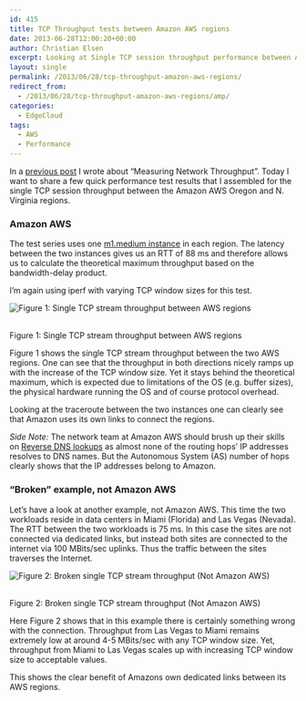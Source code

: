 ```yaml
---
id: 415
title: TCP Throughput tests between Amazon AWS regions
date: 2013-06-28T12:00:20+00:00
author: Christian Elsen
excerpt: Looking at Single TCP session throughput performance between Amazon AWS regions and comparing it to the throughput between a similar setup across the Internet.
layout: single
permalink: /2013/06/28/tcp-throughput-amazon-aws-regions/
redirect_from:
  - /2013/06/28/tcp-throughput-amazon-aws-regions/amp/
categories:
  - EdgeCloud
tags:
  - AWS
  - Performance
---
```

In a <a href="https://www.edge-cloud.net/2013/06/07/measuring-network-throughput/" title="Measuring Network Throughput" target="_blank">previous post</a> I wrote about &#8220;Measuring Network Throughput&#8221;. Today I want to share a few quick performance test results that I assembled for the single TCP session throughput between the Amazon AWS Oregon and N. Virginia regions.

### Amazon AWS

The test series uses one <a href="https://aws.amazon.com/ec2/previous-generation/" target="_blank">m1.medium instance</a> in each region. The latency between the two instances gives us an RTT of 88 ms and therefore allows us to calculate the theoretical maximum throughput based on the bandwidth-delay product.

I&#8217;m again using iperf with varying TCP window sizes for this test.

<div id="attachment_435" style="width: 635px" class="wp-caption aligncenter">
  <img src="/content/uploads/2013/06/Broken-TCP-throughput.png" alt="Figure 1: Single TCP stream throughput between AWS regions" width="625" height="293" class="size-full wp-image-435" srcset="/content/uploads/2013/06/Broken-TCP-throughput.png 625w, /content/uploads/2013/06/Broken-TCP-throughput-500x234.png 500w" sizes="(max-width: 625px) 100vw, 625px" />

  <p class="wp-caption-text">
    <br />Figure 1: Single TCP stream throughput between AWS regions
  </p>
</div>

Figure 1 shows the single TCP stream throughput between the two AWS regions. One can see that the throughput in both directions nicely ramps up with the increase of the TCP window size. Yet it stays behind the theoretical maximum, which is expected due to limitations of the OS (e.g. buffer sizes), the physical hardware running the OS and of course protocol overhead.

Looking at the traceroute between the two instances one can clearly see that Amazon uses its own links to connect the regions.

_Side Note:_ The network team at Amazon AWS should brush up their skills on <a href="https://en.wikipedia.org/wiki/Reverse_DNS_lookup" target="_blank">Reverse DNS lookups</a> as almost none of the routing hops&#8217; IP addresses resolves to DNS names. But the Autonomous System (AS) number of hops clearly shows that the IP addresses belong to Amazon.

### &#8220;Broken&#8221; example, not Amazon AWS

Let&#8217;s have a look at another example, not Amazon AWS. This time the two workloads reside in data centers in Miami (Florida) and Las Vegas (Nevada). The RTT between the two workloads is 75 ms. In this case the sites are not connected via dedicated links, but instead both sites are connected to the internet via 100 MBits/sec uplinks. Thus the traffic between the sites traverses the Internet.

<div id="attachment_434" style="width: 635px" class="wp-caption aligncenter">
  <img src="/content/uploads/2013/06/AmazonAWS-throughput1.png" alt="Figure 2: Broken single TCP stream throughput (Not Amazon AWS)" width="625" height="299" class="size-full wp-image-434" srcset="/content/uploads/2013/06/AmazonAWS-throughput1.png 625w, /content/uploads/2013/06/AmazonAWS-throughput1-500x239.png 500w" sizes="(max-width: 625px) 100vw, 625px" />

  <p class="wp-caption-text">
    <br />Figure 2: Broken single TCP stream throughput (Not Amazon AWS)
  </p>
</div>

Here Figure 2 shows that in this example there is certainly something wrong with the connection. Throughput from Las Vegas to Miami remains extremely low at around 4-5 MBits/sec with any TCP window size. Yet, throughput from Miami to Las Vegas scales up with increasing TCP window size to acceptable values.

This shows the clear benefit of Amazons own dedicated links between its AWS regions.
